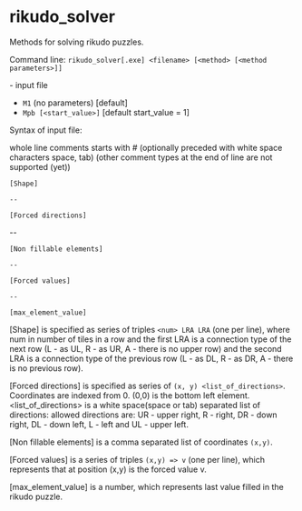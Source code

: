 # rikudo_solver

Methods for solving rikudo puzzles. 

Command line: 
  `rikudo_solver[.exe] <filename> [<method> [<method parameters>]]`

<filename> - input file 
<method> 
  - `M1` (no parameters) [default]
  - `Mpb [<start_value>]` [default start_value = 1]

Syntax of input file:

whole line comments starts with # (optionally preceded with white space characters space, tab)
(other comment types at the end of line are not supported (yet))

`[Shape]`

`--`

`[Forced directions]`

--

`[Non fillable elements]`

`--`

`[Forced values]`

`--`

`[max_element_value]`


[Shape] is specified as series of triples `<num> LRA LRA` (one per line), where num in number of tiles in a row
and the first LRA is a connection type of the next row (L - as UL, R - as UR, A - there is no upper row)
and the second LRA is a connection type of the previous row (L - as DL, R - as DR, A - there is no previous row).

[Forced directions] is specified as series of `(x, y) <list_of_directions>`. Coordinates are indexed from 0.
(0,0) is the bottom left element. <list_of_directions> is a white space(space or tab) separated list of directions:
allowed directions are: UR - upper right, R - right, DR - down right, DL - down left, L - left and UL - upper left.

[Non fillable elements] is a comma separated list of coordinates `(x,y)`. 

[Forced values] is a series of triples `(x,y) => v` (one per line), which represents that at position (x,y) is 
the forced value v.

[max_element_value] is a number, which represents last value filled in the rikudo puzzle.

